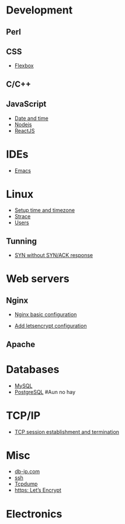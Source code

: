 <!-- TITLE: Snippets -->

# Development
## Perl

## CSS
* [Flexbox](/css/flexbox)

## C/C++

## JavaScript
* [Date and time](/javascript/datetime)
* [Nodejs](/javascript/nodejs)
* [ReactJS](/javascript/reacjs)

# IDEs
* [Emacs](/emacs)

# Linux
* [Setup time and timezone](/linux/timezone)
* [Strace](/linux/strace)
* [Users](/linux/users)

## Tunning
* [SYN without SYN/ACK response](/tcpip/synwithoutsynack)



# Web servers
## Nginx

* [Nginx basic configuration](/nginx/checkconfig)

* [Add letsencrypt configuration](/nginx/letsencrypt)

## Apache


# Databases

* [MySQL](/mysql)
* [PostgreSQL](/postgresql) #Aun no hay


# TCP/IP

* [TCP session establishment and termination](/tcpip/sessioneandtermination)



# Misc
* [db-ip.com](/misc/dbip)
* [ssh](/misc/ssh)
* [Tcpdump](/misc/tcpdump)
* [https: Let’s Encrypt](/misc/letsencrypt)

# Electronics


